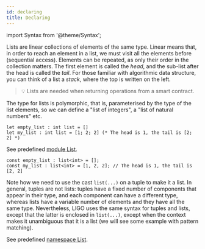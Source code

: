 ```yaml
---
id: declaring
title: Declaring
---
```


import Syntax from '@theme/Syntax';

Lists are linear collections of elements of the same type. Linear
means that, in order to reach an element in a list, we must visit all
the elements before (sequential access). Elements can be repeated, as
only their order in the collection matters. The first element is
called the *head*, and the sub-list after the head is called the
*tail*. For those familiar with algorithmic data structure, you can
think of a list a *stack*, where the top is written on the left.

> 💡 Lists are needed when returning operations from a smart
> contract.

The type for lists is polymorphic, that is, parameterised by the type
of the list elements, so we can define a "list of integers", a "list
of natural numbers" etc.

<Syntax syntax="cameligo">

```cameligo group=lists
let empty_list : int list = []
let my_list : int list = [1; 2; 2] (* The head is 1, the tail is [2; 2] *)
```

See predefined
[module List](../reference/list-reference/?lang=cameligo).

</Syntax>

<Syntax syntax="jsligo">

```jsligo group=lists
const empty_list : list<int> = [];
const my_list : list<int> = [1, 2, 2]; // The head is 1, the tail is [2, 2]
```

Note how we need to use the cast `list(...)` on a tuple to make it a
list. In general, tuples are not lists: tuples have a fixed number of
components that appear in their type, and each component can have a
different type, whereas lists have a variable number of elements and
they have all the same type. Nevertheless, LIGO uses the same syntax
for tuples and lists, except that the latter is enclosed in
`list(...)`, except when the context makes it unambiguous that it is a
list (we will see some example with pattern matching).

See predefined
[namespace List](../reference/list-reference/?lang=jsligo).

</Syntax>
